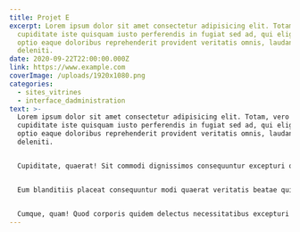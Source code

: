 ```yaml
---
title: Projet E
excerpt: Lorem ipsum dolor sit amet consectetur adipisicing elit. Totam, vero
  cupiditate iste quisquam iusto perferendis in fugiat sed ad, qui eligendi
  optio eaque doloribus reprehenderit provident veritatis omnis, laudantium
  deleniti.
date: 2020-09-22T22:00:00.000Z
link: https://www.example.com
coverImage: /uploads/1920x1080.png
categories:
  - sites_vitrines
  - interface_dadministration
text: >-
  Lorem ipsum dolor sit amet consectetur adipisicing elit. Totam, vero
  cupiditate iste quisquam iusto perferendis in fugiat sed ad, qui eligendi
  optio eaque doloribus reprehenderit provident veritatis omnis, laudantium
  deleniti.


  Cupiditate, quaerat! Sit commodi dignissimos consequuntur excepturi quam id nemo rerum sint earum tenetur illo, tempore minus laudantium officiis? Minus iusto sint veritatis repudiandae ipsum, eligendi ea eius assumenda deserunt!


  Eum blanditiis placeat consequuntur modi quaerat veritatis beatae quisquam, quos maxime, incidunt ipsum esse qui debitis ratione? Eius dignissimos cupiditate nisi eum, nihil voluptate, voluptas dolores unde ipsam eveniet minima.


  Cumque, quam! Quod corporis quidem delectus necessitatibus excepturi veniam magni minus error cum architecto nobis aut pariatur quaerat vel, odit quas eos vero distinctio doloribus quo veritatis, libero explicabo. Tenetur!
---
```

